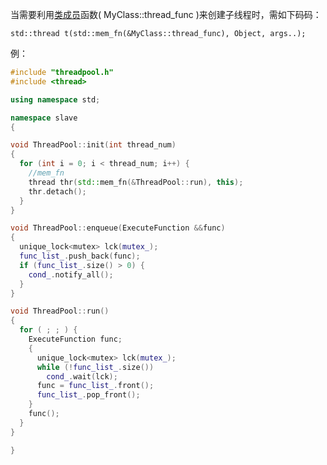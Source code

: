 当需要利用[类成员](https://so.csdn.net/so/search?q=类成员&spm=1001.2101.3001.7020)函数( MyClass::thread_func )来创建子线程时，需如下码码：

```
std::thread t(std::mem_fn(&MyClass::thread_func), Object, args..);    
```

例：

```c++
#include "threadpool.h"
#include <thread>

using namespace std;

namespace slave
{

void ThreadPool::init(int thread_num)
{
  for (int i = 0; i < thread_num; i++) {
    //mem_fn
    thread thr(std::mem_fn(&ThreadPool::run), this);
    thr.detach();
  }
}

void ThreadPool::enqueue(ExecuteFunction &&func)
{
  unique_lock<mutex> lck(mutex_);
  func_list_.push_back(func);
  if (func_list_.size() > 0) {
    cond_.notify_all();
  }
}

void ThreadPool::run()
{
  for ( ; ; ) {
    ExecuteFunction func;
    {
      unique_lock<mutex> lck(mutex_);
      while (!func_list_.size())
        cond_.wait(lck);
      func = func_list_.front();
      func_list_.pop_front();
    }
    func();
  }
}

}

```

